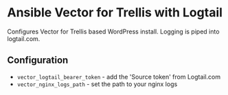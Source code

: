 # Ansible Vector for Trellis with Logtail

Configures Vector for Trellis based WordPress install. Logging is piped into logtail.com.

## Configuration

- `vector_logtail_bearer_token` - add the 'Source token' from Logtail.com
- `vector_nginx_logs_path` - set the path to your nginx logs
